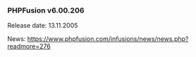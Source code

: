 ### PHPFusion v6.00.206
Release date: 13.11.2005

News: https://www.phpfusion.com/infusions/news/news.php?readmore=276
